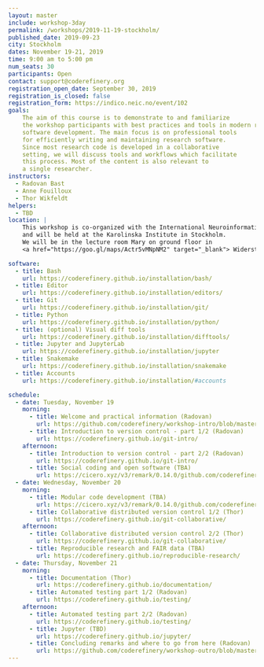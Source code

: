 ```yaml
---
layout: master
include: workshop-3day
permalink: /workshops/2019-11-19-stockholm/
published_date: 2019-09-23
city: Stockholm
dates: November 19-21, 2019
time: 9:00 am to 5:00 pm
num_seats: 30
participants: Open
contact: support@coderefinery.org
registration_open_date: September 30, 2019 
registration_is_closed: false
registration_form: https://indico.neic.no/event/102
goals:
    The aim of this course is to demonstrate to and familiarize
    the workshop participants with best practices and tools in modern research
    software development. The main focus is on professional tools
    for efficiently writing and maintaining research software.
    Since most research code is developed in a collaborative
    setting, we will discuss tools and workflows which facilitate
    this process. Most of the content is also relevant to
    a single researcher.
instructors:
  - Radovan Bast
  - Anne Fouilloux
  - Thor Wikfeldt
helpers:
  - TBD
location: |
    This workshop is co-organized with the International Neuroinformatics Coordinating Facility (INCF)
    and will be held at the Karolinska Institute in Stockholm.
    We will be in the lecture room Mary on ground floor in
    <a href="https://goo.gl/maps/Actr5vMNpNM2" target="_blank"> Widerströmska huset, Tomtebodavägen 18 A, Solna</a>, except for Tuesday and Wednesday afternoon when we will be in Scheelesalen on floor 3 of <a href="https://goo.gl/maps/ZgAVfjpDR112" target="_blank"> the Scheele laboratory, Tomtebodavägen 6, Solna.</a>

software:
  - title: Bash
    url: https://coderefinery.github.io/installation/bash/
  - title: Editor
    url: https://coderefinery.github.io/installation/editors/
  - title: Git
    url: https://coderefinery.github.io/installation/git/
  - title: Python
    url: https://coderefinery.github.io/installation/python/
  - title: (optional) Visual diff tools
    url: https://coderefinery.github.io/installation/difftools/
  - title: Jupyter and JupyterLab
    url: https://coderefinery.github.io/installation/jupyter
  - title: Snakemake
    url: https://coderefinery.github.io/installation/snakemake
  - title: Accounts
    url: https://coderefinery.github.io/installation/#accounts

schedule:
  - date: Tuesday, November 19
    morning:
      - title: Welcome and practical information (Radovan)
        url: https://github.com/coderefinery/workshop-intro/blob/master/README.md
      - title: Introduction to version control - part 1/2 (Radovan)
        url: https://coderefinery.github.io/git-intro/
    afternoon:
      - title: Introduction to version control - part 2/2 (Radovan)
        url: https://coderefinery.github.io/git-intro/
      - title: Social coding and open software (TBA)
        url: https://cicero.xyz/v3/remark/0.14.0/github.com/coderefinery/social-coding/master/talk.md
  - date: Wednesday, November 20
    morning:
      - title: Modular code development (TBA)
        url: https://cicero.xyz/v3/remark/0.14.0/github.com/coderefinery/modular-code-development/master/talk.md
      - title: Collaborative distributed version control 1/2 (Thor)
        url: https://coderefinery.github.io/git-collaborative/
    afternoon:
      - title: Collaborative distributed version control 2/2 (Thor)
        url: https://coderefinery.github.io/git-collaborative/
      - title: Reproducible research and FAIR data (TBA)
        url: https://coderefinery.github.io/reproducible-research/
  - date: Thursday, November 21
    morning:
      - title: Documentation (Thor)
        url: https://coderefinery.github.io/documentation/
      - title: Automated testing part 1/2 (Radovan)
        url: https://coderefinery.github.io/testing/
    afternoon:
      - title: Automated testing part 2/2 (Radovan)
        url: https://coderefinery.github.io/testing/
      - title: Jupyter (TBD)
        url: https://coderefinery.github.io/jupyter/
      - title: Concluding remarks and where to go from here (Radovan)
        url: https://github.com/coderefinery/workshop-outro/blob/master/README.md
---
```


